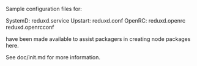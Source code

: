 Sample configuration files for:

SystemD: reduxd.service
Upstart: reduxd.conf
OpenRC:  reduxd.openrc
         reduxd.openrcconf

have been made available to assist packagers in creating node packages here.

See doc/init.md for more information.
